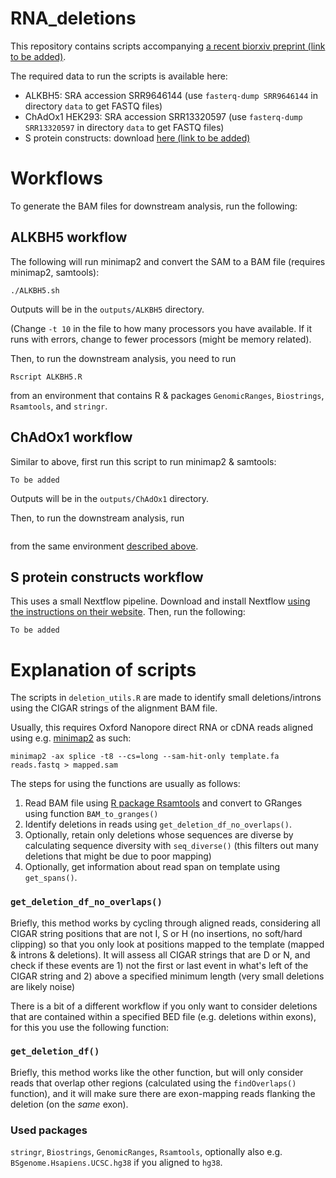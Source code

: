 # RNA_deletions

This repository contains scripts accompanying [a recent biorxiv preprint (link to be added)](#).

The required data to run the scripts is available here:
* ALKBH5: SRA accession SRR9646144 (use `fasterq-dump SRR9646144` in directory `data` to get FASTQ files)
* ChAdOx1 HEK293: SRA accession SRR13320597 (use `fasterq-dump SRR13320597` in directory `data` to get FASTQ files)
* S protein constructs: download [here (link to be added)](#)

# Workflows

To generate the BAM files for downstream analysis, run the following:

## ALKBH5 workflow

The following will run minimap2 and convert the SAM to a BAM file (requires minimap2, samtools):

```
./ALKBH5.sh
```
Outputs will be in the `outputs/ALKBH5` directory. 

(Change `-t 10` in the file to how many processors you have available. If it runs with errors, change to fewer processors (might be memory related).

Then, to run the downstream analysis, you need to run 
```
Rscript ALKBH5.R
```
from an environment that contains R & packages `GenomicRanges`, `Biostrings`, `Rsamtools`, and `stringr`. 

## ChAdOx1 workflow 

Similar to above, first run this script to run minimap2 & samtools:

```
To be added
```
Outputs will be in the `outputs/ChAdOx1` directory. 

Then, to run the downstream analysis, run
```

```
from the same environment [described above](#alkbh5-workflow).


## S protein constructs workflow

This uses a small Nextflow pipeline. Download and install Nextflow [using the instructions on their website](https://www.nextflow.io/).
Then, run the following:

```
To be added
```

# Explanation of scripts

The scripts in `deletion_utils.R` are made to identify small deletions/introns using the CIGAR strings of the alignment BAM file. 

Usually, this requires Oxford Nanopore direct RNA or cDNA reads aligned using e.g. [minimap2](https://github.com/lh3/minimap2) as such:
```
minimap2 -ax splice -t8 --cs=long --sam-hit-only template.fa reads.fastq > mapped.sam
```

The steps for using the functions are usually as follows:

1. Read BAM file using [R package Rsamtools](https://bioconductor.org/packages/release/bioc/html/Rsamtools.html) and convert to GRanges using function `BAM_to_granges()`
2. Identify deletions in reads using `get_deletion_df_no_overlaps()`. 
3. Optionally, retain only deletions whose sequences are diverse by calculating sequence diversity with `seq_diverse()` (this filters out many deletions that might be due to poor mapping)
4. Optionally, get information about read span on template using `get_spans()`.

### `get_deletion_df_no_overlaps()`

Briefly, this method works by cycling through aligned reads, considering all CIGAR string positions that are not I, S or H (no insertions, no soft/hard clipping) so that you only look at positions mapped to the template (mapped & introns & deletions). It will assess all CIGAR strings that are D or N, and check if these events are 1) not the first or last event in what's left of the CIGAR string and 2) above a specified minimum length (very small deletions are likely noise)

There is a bit of a different workflow if you only want to consider deletions that are contained within a specified BED file (e.g. deletions within exons), for this you use the following function:

### `get_deletion_df()`

Briefly, this method works like the other function, but will only consider reads that overlap other regions (calculated using the `findOverlaps()` function), and it will make sure there are exon-mapping reads flanking the deletion (on the _same_ exon).


### Used packages

`stringr`, `Biostrings`, `GenomicRanges`, `Rsamtools`, optionally also e.g. `BSgenome.Hsapiens.UCSC.hg38` if you aligned to `hg38`. 
